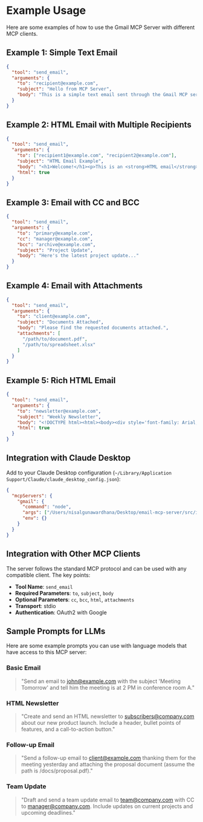# Example Usage

Here are some examples of how to use the Gmail MCP Server with different MCP clients.

## Example 1: Simple Text Email

```json
{
  "tool": "send_email",
  "arguments": {
    "to": "recipient@example.com",
    "subject": "Hello from MCP Server",
    "body": "This is a simple text email sent through the Gmail MCP server."
  }
}
```

## Example 2: HTML Email with Multiple Recipients

```json
{
  "tool": "send_email",
  "arguments": {
    "to": ["recipient1@example.com", "recipient2@example.com"],
    "subject": "HTML Email Example",
    "body": "<h1>Welcome!</h1><p>This is an <strong>HTML email</strong> with formatting.</p>",
    "html": true
  }
}
```

## Example 3: Email with CC and BCC

```json
{
  "tool": "send_email",
  "arguments": {
    "to": "primary@example.com",
    "cc": "manager@example.com",
    "bcc": "archive@example.com",
    "subject": "Project Update",
    "body": "Here's the latest project update..."
  }
}
```

## Example 4: Email with Attachments

```json
{
  "tool": "send_email",
  "arguments": {
    "to": "client@example.com",
    "subject": "Documents Attached",
    "body": "Please find the requested documents attached.",
    "attachments": [
      "/path/to/document.pdf",
      "/path/to/spreadsheet.xlsx"
    ]
  }
}
```

## Example 5: Rich HTML Email

```json
{
  "tool": "send_email",
  "arguments": {
    "to": "newsletter@example.com",
    "subject": "Weekly Newsletter",
    "body": "<!DOCTYPE html><html><body><div style='font-family: Arial, sans-serif;'><h2 style='color: #333;'>Weekly Update</h2><p>Here are this week's highlights:</p><ul><li>Feature A launched</li><li>Bug fixes deployed</li><li>New team member joined</li></ul><p>Best regards,<br>The Team</p></div></body></html>",
    "html": true
  }
}
```

## Integration with Claude Desktop

Add to your Claude Desktop configuration (`~/Library/Application Support/Claude/claude_desktop_config.json`):

```json
{
  "mcpServers": {
    "gmail": {
      "command": "node",
      "args": ["/Users/nisalgunawardhana/Desktop/email-mcp-server/src/index.js"],
      "env": {}
    }
  }
}
```

## Integration with Other MCP Clients

The server follows the standard MCP protocol and can be used with any compatible client. The key points:

- **Tool Name**: `send_email`
- **Required Parameters**: `to`, `subject`, `body`
- **Optional Parameters**: `cc`, `bcc`, `html`, `attachments`
- **Transport**: stdio
- **Authentication**: OAuth2 with Google

## Sample Prompts for LLMs

Here are some example prompts you can use with language models that have access to this MCP server:

### Basic Email
> "Send an email to john@example.com with the subject 'Meeting Tomorrow' and tell him the meeting is at 2 PM in conference room A."

### HTML Newsletter
> "Create and send an HTML newsletter to subscribers@company.com about our new product launch. Include a header, bullet points of features, and a call-to-action button."

### Follow-up Email
> "Send a follow-up email to client@example.com thanking them for the meeting yesterday and attaching the proposal document (assume the path is /docs/proposal.pdf)."

### Team Update
> "Draft and send a team update email to team@company.com with CC to manager@company.com. Include updates on current projects and upcoming deadlines."
